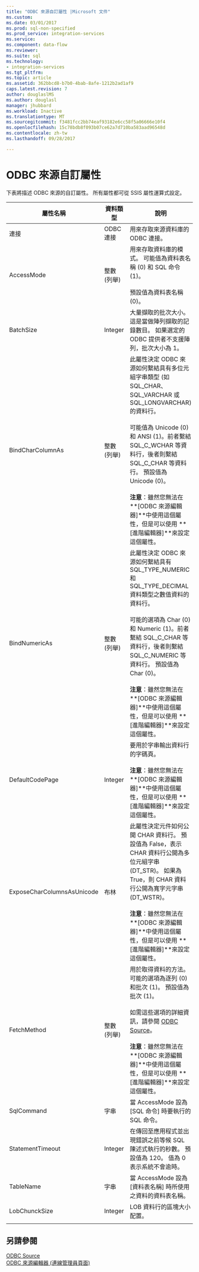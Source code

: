```yaml
---
title: "ODBC 來源自訂屬性 |Microsoft 文件"
ms.custom: 
ms.date: 03/01/2017
ms.prod: sql-non-specified
ms.prod_service: integration-services
ms.service: 
ms.component: data-flow
ms.reviewer: 
ms.suite: sql
ms.technology:
- integration-services
ms.tgt_pltfrm: 
ms.topic: article
ms.assetid: 362bbcd8-b7b0-4bab-8afe-1212b2ad1af9
caps.latest.revision: 7
author: douglaslMS
ms.author: douglasl
manager: jhubbard
ms.workload: Inactive
ms.translationtype: MT
ms.sourcegitcommit: f3481fcc2bb74eaf93182e6cc58f5a06666e10f4
ms.openlocfilehash: 15c78bdb8f093b07ce62a7d710ba583aad96548d
ms.contentlocale: zh-tw
ms.lasthandoff: 09/28/2017

---
```

# <a name="odbc-source-custom-properties"></a>ODBC 來源自訂屬性
  下表將描述 ODBC 來源的自訂屬性。 所有屬性都可從 SSIS 屬性運算式設定。  
  
|屬性名稱|資料類型|說明|  
|-------------------|---------------|-----------------|  
|連接|ODBC 連接|用來存取來源資料庫的 ODBC 連接。|  
|AccessMode|整數 (列舉)|用來存取資料庫的模式。 可能值為資料表名稱 (0) 和 SQL 命令(1)。<br /><br /> 預設值為資料表名稱 (0)。|  
|BatchSize|Integer|大量擷取的批次大小。 這是當做陣列擷取的記錄數目。 如果選定的 ODBC 提供者不支援陣列，批次大小為 1。|  
|BindCharColumnAs|整數 (列舉)|此屬性決定 ODBC 來源如何繫結具有多位元組字串類型 (如 SQL_CHAR、SQL_VARCHAR 或 SQL_LONGVARCHAR) 的資料行。<br /><br /> 可能值為 Unicode (0) 和 ANSI (1)。前者繫結 SQL_C_WCHAR 等資料行，後者則繫結 SQL_C_CHAR 等資料行。 預設值為 Unicode (0)。<br /><br /> **注意**：雖然您無法在 **[ODBC 來源編輯器]**中使用這個屬性，但是可以使用 **[進階編輯器]**來設定這個屬性。|  
|BindNumericAs|整數 (列舉)|此屬性決定 ODBC 來源如何繫結具有 SQL_TYPE_NUMERIC 和 SQL_TYPE_DECIMAL 資料類型之數值資料的資料行。<br /><br /> 可能的選項為 Char (0) 和 Numeric (1)。前者繫結 SQL_C_CHAR 等資料行，後者則繫結 SQL_C_NUMERIC 等資料行。 預設值為 Char (0)。<br /><br /> **注意**：雖然您無法在 **[ODBC 來源編輯器]**中使用這個屬性，但是可以使用 **[進階編輯器]**來設定這個屬性。|  
|DefaultCodePage|Integer|要用於字串輸出資料行的字碼頁。<br /><br /> **注意**：雖然您無法在 **[ODBC 來源編輯器]**中使用這個屬性，但是可以使用 **[進階編輯器]**來設定這個屬性。|  
|ExposeCharColumnsAsUnicode|布林|此屬性決定元件如何公開 CHAR 資料行。 預設值為 False，表示 CHAR 資料行公開為多位元組字串 (DT_STR)。 如果為 True，則 CHAR 資料行公開為寬字元字串 (DT_WSTR)。<br /><br /> **注意**：雖然您無法在 **[ODBC 來源編輯器]**中使用這個屬性，但是可以使用 **[進階編輯器]**來設定這個屬性。|  
|FetchMethod|整數 (列舉)|用於取得資料的方法。 可能的選項為逐列 (0) 和批次 (1)。 預設值為批次 (1)。<br /><br /> 如需這些選項的詳細資訊，請參閱 [ODBC Source](../../integration-services/data-flow/odbc-source.md)。<br /><br /> **注意**：雖然您無法在 **[ODBC 來源編輯器]**中使用這個屬性，但是可以使用 **[進階編輯器]**來設定這個屬性。|  
|SqlCommand|字串|當 AccessMode 設為 [SQL 命令] 時要執行的 SQL 命令。|  
|StatementTimeout|Integer|在傳回至應用程式並出現錯誤之前等候 SQL 陳述式執行的秒數。 預設值為 120。 值為 0 表示系統不會逾時。|  
|TableName|字串|當 AccessMode 設為 [資料表名稱] 時所使用之資料的資料表名稱。|  
|LobChunckSize|Integer|LOB 資料行的區塊大小配置。|  
||||  
  
## <a name="see-also"></a>另請參閱  
 [ODBC Source](../../integration-services/data-flow/odbc-source.md)   
 [ODBC 來源編輯器 &#40;連線管理員頁面&#41;](../../integration-services/data-flow/odbc-source-editor-connection-manager-page.md)  
  
  

